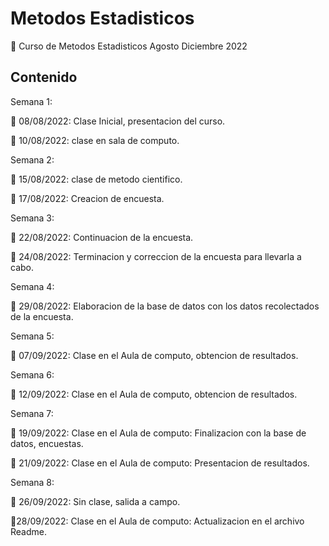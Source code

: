 # Metodos Estadisticos

👋 Curso de Metodos Estadisticos Agosto Diciembre 2022

## Contenido

Semana 1:

🌱 08/08/2022: Clase Inicial, presentacion del curso.

🌱 10/08/2022: clase en sala de computo.

Semana 2:

🌱 15/08/2022: clase de metodo cientifico.

🌱 17/08/2022: Creacion de encuesta.

Semana 3:

🌱 22/08/2022: Continuacion de la encuesta.

🌱 24/08/2022: Terminacion y correccion de la encuesta para llevarla a cabo.

Semana 4:

🌱 29/08/2022: Elaboracion de la base de datos con los datos recolectados de la encuesta.

Semana 5:

🌱 07/09/2022: Clase en el Aula de computo, obtencion de resultados.

Semana 6:

🌱 12/09/2022: Clase en el Aula de computo, obtencion de resultados.

Semana 7:

🌱 19/09/2022: Clase en el Aula de computo: Finalizacion con la base de datos, encuestas.

🌱 21/09/2022: Clase en el Aula de computo: Presentacion de resultados.

Semana 8:

🌱 26/09/2022: Sin clase, salida a campo.

🌱28/09/2022: Clase en el Aula de computo: Actualizacion en el archivo Readme.




